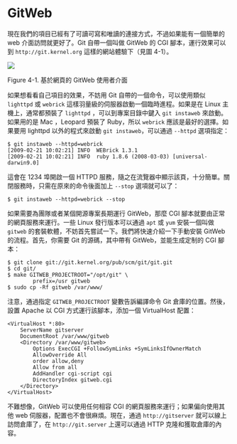 # GitWeb

現在我們的項目已經有了可讀可寫和唯讀的連接方式，不過如果能有一個簡單的 web 介面訪問就更好了。Git 自帶一個叫做 GitWeb 的 CGI 腳本，運行效果可以到 `http://git.kernel.org` 這樣的網站體驗下（見圖 4-1）。


![](http://git-scm.com/figures/18333fig0401-tn.png)

Figure 4-1. 基於網頁的 GitWeb 使用者介面

如果想看看自己項目的效果，不妨用 Git 自帶的一個命令，可以使用類似 `lighttpd` 或 `webrick` 這樣羽量級的伺服器啟動一個臨時進程。如果是在 Linux 主機上，通常都預裝了 `lighttpd` ，可以到專案目錄中鍵入 `git instaweb` 來啟動。如果用的是 Mac ，Leopard 預裝了 Ruby，所以 `webrick` 應該是最好的選擇。如果要用 lighttpd 以外的程式來啟動 `git instaweb`，可以通過 `--httpd` 選項指定：

	$ git instaweb --httpd=webrick
	[2009-02-21 10:02:21] INFO  WEBrick 1.3.1
	[2009-02-21 10:02:21] INFO  ruby 1.8.6 (2008-03-03) [universal-darwin9.0]

這會在 1234 埠開啟一個 HTTPD 服務，隨之在流覽器中顯示該頁，十分簡單。關閉服務時，只需在原來的命令後面加上 `--stop` 選項就可以了：

	$ git instaweb --httpd=webrick --stop

如果需要為團隊或者某個開源專案長期運行 GitWeb，那麼 CGI 腳本就要由正常的網頁服務來運行。一些 Linux 發行版本可以通過 `apt` 或 `yum` 安裝一個叫做 `gitweb` 的套裝軟體，不妨首先嘗試一下。我們將快速介紹一下手動安裝 GitWeb 的流程。首先，你需要 Git 的源碼，其中帶有 GitWeb，並能生成定制的 CGI 腳本：

	$ git clone git://git.kernel.org/pub/scm/git/git.git
	$ cd git/
	$ make GITWEB_PROJECTROOT="/opt/git" \
	        prefix=/usr gitweb
	$ sudo cp -Rf gitweb /var/www/

注意，通過指定 `GITWEB_PROJECTROOT` 變數告訴編譯命令 Git 倉庫的位置。然後，設置 Apache 以 CGI 方式運行該腳本，添加一個 VirtualHost 配置：

	<VirtualHost *:80>
	    ServerName gitserver
	    DocumentRoot /var/www/gitweb
	    <Directory /var/www/gitweb>
	        Options ExecCGI +FollowSymLinks +SymLinksIfOwnerMatch
	        AllowOverride All
	        order allow,deny
	        Allow from all
	        AddHandler cgi-script cgi
	        DirectoryIndex gitweb.cgi
	    </Directory>
	</VirtualHost>

不難想像，GitWeb 可以使用任何相容 CGI 的網頁服務來運行；如果偏向使用其他 web 伺服器，配置也不會很麻煩。現在，通過 `http://gitserver` 就可以線上訪問倉庫了，在 `http://git.server` 上還可以通過 HTTP 克隆和獲取倉庫的內容。
